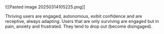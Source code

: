 ![[Pasted image 20250314105225.png]]

Thriving users are engaged, autonomous, exibit confidence and are receptive, always adapting.
Users that are only surviving are engaged but in pain, anxiety and frustrated. They tend to drop out (become disingaged).